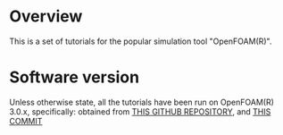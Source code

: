 Overview
============
This is a set of tutorials for the popular simulation tool "OpenFOAM(R)".

Software version
==================
Unless otherwise state, all the tutorials have been run on OpenFOAM(R) 3.0.x, specifically:
obtained from [THIS GITHUB REPOSITORY](https://github.com/OpenFOAM/OpenFOAM-3.0.x), and [THIS COMMIT](https://github.com/OpenFOAM/OpenFOAM-3.0.x/commit/ac3f6c67e02f0aac3777c27f9fb7558fc3536e37)
